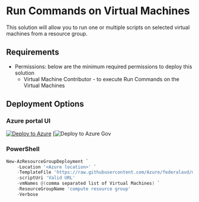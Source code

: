 # Run Commands on Virtual Machines

This solution will allow you to run one or multiple scripts on selected virtual machines from a resource group.

## Requirements

- Permissions: below are the minimum required permissions to deploy this solution
  - Virtual Machine Contributor - to execute Run Commands on the Virtual Machines  

## Deployment Options

### Azure portal UI

[![Deploy to Azure](https://aka.ms/deploytoazurebutton)](https://portal.azure.com/#blade/Microsoft_Azure_CreateUIDef/CustomDeploymentBlade/uri/https%3A%2F%2Fraw.githubusercontent.com%2FAzure%2Ffederalavd%2Fmain%2Fdeployments%2Fadd-ons%2FRunCommandsOnVms%2Fmain.json/uiFormDefinitionUri/https%3A%2F%2Fraw.githubusercontent.com%2FAzure%2Ffederalavd%2Fmain%2Fdeployments%2Fadd-ons%2FRunCommandsOnVms%2FuiFormDefinition.json) [![Deploy to Azure Gov](https://portal.azure.us/#blade/Microsoft_Azure_CreateUIDef/CustomDeploymentBlade/uri/https%3A%2F%2Fraw.githubusercontent.com%2FAzure%2Ffederalavd%2Fmain%2Fdeployments%2Fadd-ons%2FRunCommandsOnVms%2Fmain.json/uiFormDefinitionUri/https%3A%2F%2Fraw.githubusercontent.com%2FAzure%2Ffederalavd%2Fmain%2Fdeployments%2Fadd-ons%2FRunCommandsOnVms%2FuiFormDefinition.json)

### PowerShell

```powershell
New-AzResourceGroupDeployment `
    -Location '<Azure location>' `
    -TemplateFile 'https://raw.githubusercontent.com/Azure/federalavd/main/deployments/add-ons/RunCommandsOnVms/main.json' `
    -scriptUri 'Valid URL'
    -vmNames @(comma separated list of Virtual Machines) `
    -ResourceGroupName 'compute resource group'
    -Verbose
```
